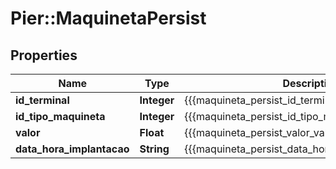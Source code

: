 # Pier::MaquinetaPersist

## Properties
Name | Type | Description | Notes
------------ | ------------- | ------------- | -------------
**id_terminal** | **Integer** | {{{maquineta_persist_id_terminal_value}}} | 
**id_tipo_maquineta** | **Integer** | {{{maquineta_persist_id_tipo_maquineta_value}}} | 
**valor** | **Float** | {{{maquineta_persist_valor_value}}} | 
**data_hora_implantacao** | **String** | {{{maquineta_persist_data_hora_implantacao_value}}} | 


